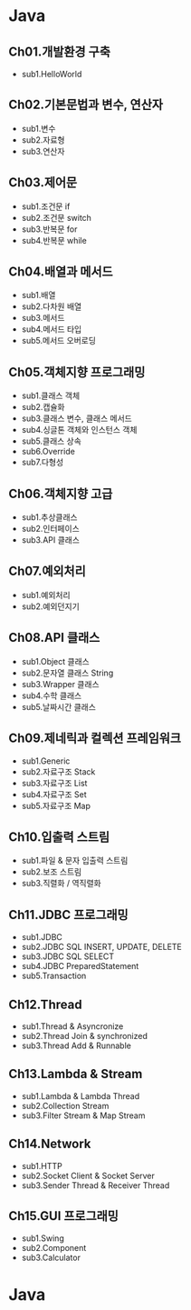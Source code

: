 # Java

## Ch01.개발환경 구축
 - sub1.HelloWorld

## Ch02.기본문법과 변수, 연산자
 - sub1.변수
 - sub2.자료형
 - sub3.연산자

## Ch03.제어문
 - sub1.조건문 if
 - sub2.조건문 switch
 - sub3.반복문 for
 - sub4.반복문 while

## Ch04.배열과 메서드
 - sub1.배열
 - sub2.다차원 배열
 - sub3.메서드
 - sub4.메서드 타입
 - sub5.메서드 오버로딩

## Ch05.객체지향 프로그래밍
 - sub1.클래스 객체
 - sub2.캡슐화
 - sub3.클래스 변수, 클래스 메서드
 - sub4.싱글톤 객체와 인스턴스 객체
 - sub5.클래스 상속
 - sub6.Override
 - sub7.다형성

## Ch06.객체지향 고급
 - sub1.추상클래스
 - sub2.인터페이스
 - sub3.API 클래스

## Ch07.예외처리
 - sub1.예외처리
 - sub2.예외던지기

## Ch08.API 클래스
 - sub1.Object 클래스
 - sub2.문자열 클래스 String
 - sub3.Wrapper 클래스
 - sub4.수학 클래스
 - sub5.날짜시간 클래스

## Ch09.제네릭과 컬렉션 프레임워크
 - sub1.Generic
 - sub2.자료구조 Stack
 - sub3.자료구조 List
 - sub4.자료구조 Set
 - sub5.자료구조 Map

## Ch10.입출력 스트림
 - sub1.파일 & 문자 입출력 스트림
 - sub2.보조 스트림
 - sub3.직렬화 / 역직렬화

## Ch11.JDBC 프로그래밍
 - sub1.JDBC
 - sub2.JDBC SQL INSERT, UPDATE, DELETE
 - sub3.JDBC SQL SELECT
 - sub4.JDBC PreparedStatement
 - sub5.Transaction

## Ch12.Thread
 - sub1.Thread & Asyncronize
 - sub2.Thread Join & synchronized
 - sub3.Thread Add & Runnable

## Ch13.Lambda & Stream
 - sub1.Lambda & Lambda Thread
 - sub2.Collection Stream
 - sub3.Filter Stream & Map Stream

## Ch14.Network
 - sub1.HTTP
 - sub2.Socket Client & Socket Server
 - sub3.Sender Thread & Receiver Thread

## Ch15.GUI 프로그래밍
 - sub1.Swing
 - sub2.Component
 - sub3.Calculator
# Java
